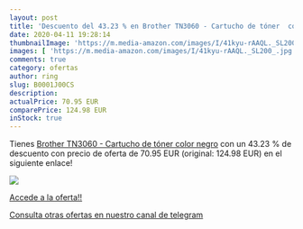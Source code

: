 ```yaml
---
layout: post
title: 'Descuento del 43.23 % en Brother TN3060 - Cartucho de tóner  colo'
date: 2020-04-11 19:28:14
thumbnailImage: 'https://m.media-amazon.com/images/I/41kyu-rAAQL._SL200_.jpg'
images: [ 'https://m.media-amazon.com/images/I/41kyu-rAAQL._SL200_.jpg' ]
comments: true
category: ofertas
author: ring
slug: B0001J00CS
description:
actualPrice: 70.95 EUR
comparePrice: 124.98 EUR
inStock: true
---
```


Tienes [Brother TN3060 - Cartucho de tóner  color negro](https://www.amazon.com/dp/B0001J00CS/?tag=redken08-20) con un 43.23 % de descuento con precio de oferta de 70.95 EUR (original: 124.98 EUR) en el siguiente enlace!

[![](https://m.media-amazon.com/images/I/41kyu-rAAQL._SL200_.jpg)](https://www.amazon.com/dp/B0001J00CS/?tag=redken08-20)

[Accede a la oferta!!](https://www.amazon.com/dp/B0001J00CS/?tag=redken08-20)

[Consulta otras ofertas en nuestro canal de telegram](https://t.me/s/ofertas25)

